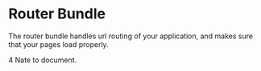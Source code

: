 Router Bundle
=============
The router bundle handles url routing of your application, and makes sure that your pages load properly.

4 Nate to document.